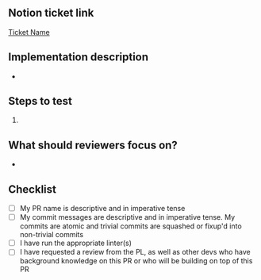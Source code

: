 ## Notion ticket link

<!-- Please replace with your ticket's URL -->

[Ticket Name](https://www.notion.so/uwblueprintexecs/Task-Board-db95cd7b93f245f78ee85e3a8a6a316d)

<!-- Give a quick summary of the implementation details, provide design justifications if necessary -->

## Implementation description

-

<!-- What should the reviewer do to verify your changes? Describe expected results and include screenshots when appropriate -->

## Steps to test

1.

<!-- Draw attention to the substantial parts of your PR or anything you'd like a second opinion on -->

## What should reviewers focus on?

-

## Checklist

- [ ] My PR name is descriptive and in imperative tense
- [ ] My commit messages are descriptive and in imperative tense. My commits are atomic and trivial commits are squashed or fixup'd into non-trivial commits
- [ ] I have run the appropriate linter(s)
- [ ] I have requested a review from the PL, as well as other devs who have background knowledge on this PR or who will be building on top of this PR
